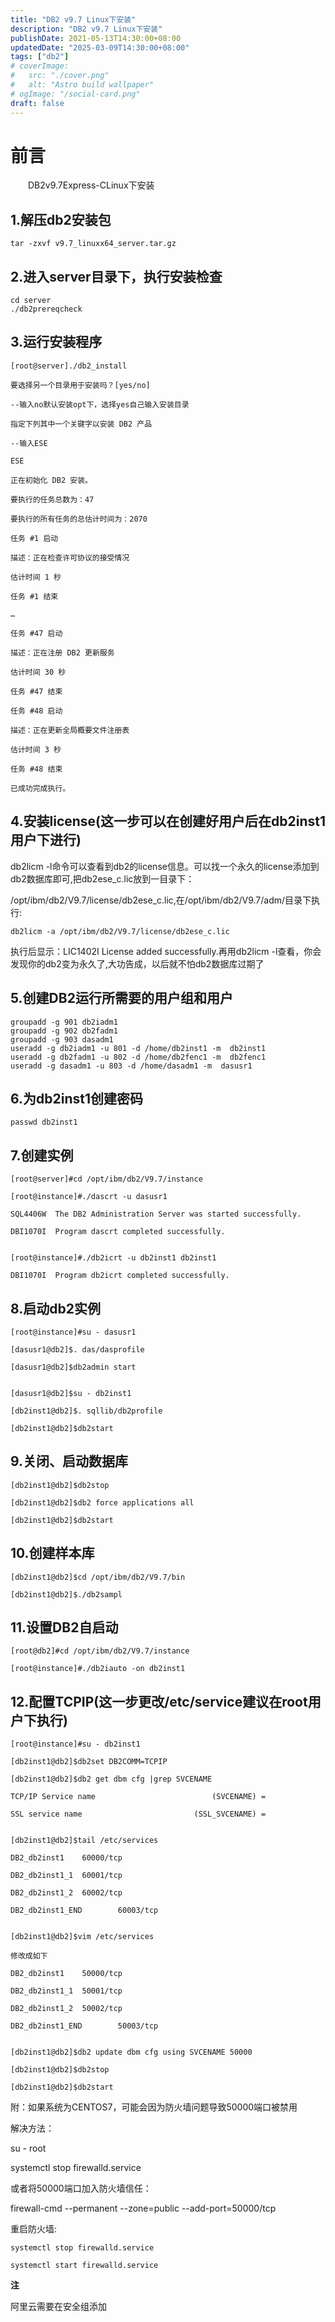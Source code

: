 ```yaml
---
title: "DB2 v9.7 Linux下安装"
description: "DB2 v9.7 Linux下安装"
publishDate: 2021-05-13T14:30:00+08:00
updatedDate: "2025-03-09T14:30:00+08:00"
tags: ["db2"]
# coverImage:
#   src: "./cover.png"
#   alt: "Astro build wallpaper"
# ogImage: "/social-card.png"
draft: false
---
```

# 前言

  DB2v9.7Express-CLinux下安装

<!-- more -->

## 1.解压db2安装包

```
tar -zxvf v9.7_linuxx64_server.tar.gz
```

## 2.进入server目录下，执行安装检查

```
cd server
./db2prereqcheck
```

## 3.运行安装程序

```
[root@server]./db2_install

要选择另一个目录用于安装吗？[yes/no]

--输入no默认安装opt下，选择yes自己输入安装目录

指定下列其中一个关键字以安装 DB2 产品

--输入ESE

ESE

正在初始化 DB2 安装。

要执行的任务总数为：47

要执行的所有任务的总估计时间为：2070

任务 #1 启动

描述：正在检查许可协议的接受情况

估计时间 1 秒

任务 #1 结束

…

任务 #47 启动

描述：正在注册 DB2 更新服务

估计时间 30 秒

任务 #47 结束

任务 #48 启动

描述：正在更新全局概要文件注册表

估计时间 3 秒

任务 #48 结束

已成功完成执行。
```

## 4.安装license(这一步可以在创建好用户后在db2inst1用户下进行)

db2licm -l命令可以查看到db2的license信息。可以找一个永久的license添加到db2数据库即可,把db2ese_c.lic放到一目录下：

/opt/ibm/db2/V9.7/license/db2ese_c.lic,在/opt/ibm/db2/V9.7/adm/目录下执行:

```
db2licm -a /opt/ibm/db2/V9.7/license/db2ese_c.lic
```

执行后显示：LIC1402I License added successfully.再用db2licm -l查看，你会发现你的db2变为永久了,大功告成，以后就不怕db2数据库过期了

## 5.创建DB2运行所需要的用户组和用户

```
groupadd -g 901 db2iadm1
groupadd -g 902 db2fadm1
groupadd -g 903 dasadm1
useradd -g db2iadm1 -u 801 -d /home/db2inst1 -m  db2inst1
useradd -g db2fadm1 -u 802 -d /home/db2fenc1 -m  db2fenc1
useradd -g dasadm1 -u 803 -d /home/dasadm1 -m  dasusr1
```

## 6.为db2inst1创建密码 

```
passwd db2inst1
```

## 7.创建实例

```
[root@server]#cd /opt/ibm/db2/V9.7/instance

[root@instance]#./dascrt -u dasusr1

SQL4406W  The DB2 Administration Server was started successfully.

DBI1070I  Program dascrt completed successfully.


[root@instance]#./db2icrt -u db2inst1 db2inst1

DBI1070I  Program db2icrt completed successfully.
```

## 8.启动db2实例

```
[root@instance]#su - dasusr1

[dasusr1@db2]$. das/dasprofile

[dasusr1@db2]$db2admin start


[dasusr1@db2]$su - db2inst1

[db2inst1@db2]$. sqllib/db2profile

[db2inst1@db2]$db2start
```

## 9.关闭、启动数据库

```
[db2inst1@db2]$db2stop

[db2inst1@db2]$db2 force applications all

[db2inst1@db2]$db2start
```

## 10.创建样本库

```
[db2inst1@db2]$cd /opt/ibm/db2/V9.7/bin

[db2inst1@db2]$./db2sampl
```

## 11.设置DB2自启动

```
[root@db2]#cd /opt/ibm/db2/V9.7/instance

[root@instance]#./db2iauto -on db2inst1
```

## 12.配置TCPIP(这一步更改/etc/service建议在root用户下执行)

```
[root@instance]#su - db2inst1

[db2inst1@db2]$db2set DB2COMM=TCPIP

[db2inst1@db2]$db2 get dbm cfg |grep SVCENAME

TCP/IP Service name                          (SVCENAME) =

SSL service name                         (SSL_SVCENAME) =


[db2inst1@db2]$tail /etc/services

DB2_db2inst1    60000/tcp

DB2_db2inst1_1  60001/tcp

DB2_db2inst1_2  60002/tcp

DB2_db2inst1_END        60003/tcp


[db2inst1@db2]$vim /etc/services

修改成如下

DB2_db2inst1    50000/tcp

DB2_db2inst1_1  50001/tcp

DB2_db2inst1_2  50002/tcp

DB2_db2inst1_END        50003/tcp


[db2inst1@db2]$db2 update dbm cfg using SVCENAME 50000

[db2inst1@db2]$db2stop

[db2inst1@db2]$db2start
```

附：如果系统为CENTOS7，可能会因为防火墙问题导致50000端口被禁用

解决方法：

su - root

systemctl stop firewalld.service

或者将50000端口加入防火墙信任：

firewall-cmd --permanent --zone=public --add-port=50000/tcp

重启防火墙:

```
systemctl stop firewalld.service

systemctl start firewalld.service
```

**注**

阿里云需要在安全组添加